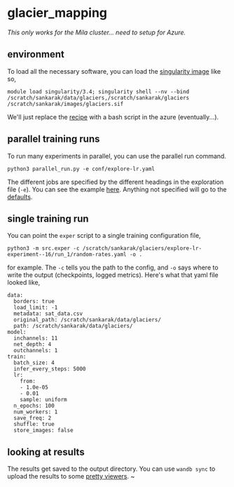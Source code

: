 # glacier_mapping

_This only works for the Mila cluster... need to setup for Azure._

## environment

To load all the necessary software, you can load the [singularity image](https://drive.google.com/open?id=1Dbd1Wae_Jf6BdhV2LkMaGjO8MwK5Lw4r) like so,

```
module load singularity/3.4; singularity shell --nv --bind /scratch/sankarak/data/glaciers,/scratch/sankarak/glaciers /scratch/sankarak/images/glaciers.sif
```

We'll just replace the [recipe](https://github.com/Sh-imaa/glacier_mapping/blob/master/cluster/glaciers.def) with a bash script in the azure (eventually...).

## parallel training runs

To run many experiments in parallel, you can use the parallel run command.

```
python3 parallel_run.py -e conf/explore-lr.yaml
```

The different jobs are specified by the different headings in the exploration file (`-e`). You can see the example [here](https://github.com/Sh-imaa/glacier_mapping/blob/master/conf/explore-lr.yaml). Anything not specified will go to the [defaults](https://github.com/Sh-imaa/glacier_mapping/blob/master/shared/defaults.yaml).

## single training run

You can point the `exper` script to a single training configuration file,

```
python3 -m src.exper -c /scratch/sankarak/glaciers/explore-lr-experiment--16/run_1/random-rates.yaml -o .
```

for example. The `-c` tells you the path to the config, and `-o` says where to write the output (checkpoints, logged metrics). Here's what that yaml file looked like,
```
data:
  borders: true
  load_limit: -1
  metadata: sat_data.csv
  original_path: /scratch/sankarak/data/glaciers/
  path: /scratch/sankarak/data/glaciers/
model:
  inchannels: 11
  net_depth: 4
  outchannels: 1
train:
  batch_size: 4
  infer_every_steps: 5000
  lr:
    from:
    - 1.0e-05
    - 0.01
    sample: uniform
  n_epochs: 100
  num_workers: 1
  save_freq: 2
  shuffle: true
  store_images: false
```

## looking at results

The results get saved to the output directory. You can use `wandb sync` to upload the results to some [pretty viewers](https://app.wandb.ai/krisrs1128/glacier_mapping/runs/rsii7qj6?workspace=default).
~
